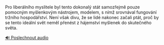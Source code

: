 
Pro liberálního myslitele byl tento dokonalý stát samozřejmě pouze pomocným myšlenkovým nástrojem, modelem, s nímž srovnával fungování tržního hospodářství. Není však divu, že se lidé nakonec začali ptát, proč by se tento ideální svět neměl přenést z hájemství myšlenek do skutečného světa.

[🔊 Poslechnout audio](/data/7-paragraphs/audio/chapter_140/para_004-Pro-liberlnho-myslitele-byl-tento-dokonal-stt.mp3)
